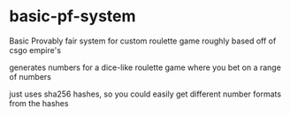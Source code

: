 # basic-pf-system
Basic Provably fair system for custom roulette game roughly based off of csgo empire's

generates numbers for a dice-like roulette game where you bet on a range of numbers

just uses sha256 hashes, so you could easily get different number formats from the hashes
